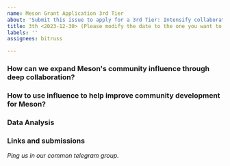 ```yaml
---
name: Meson Grant Application 3rd Tier
about: 'Submit this issue to apply for a 3rd Tier: Intensify collaborative efforts'
title: 3th <2023-12-30> (Please modify the date to the one you want to be reviewed)
labels: ''
assignees: bitruss

---
```


### How can we expand Meson's community influence through deep collaboration?

### How to use influence to help improve community development for Meson?

### Data Analysis

### Links and submissions

*Ping us in our common telegram group.*
